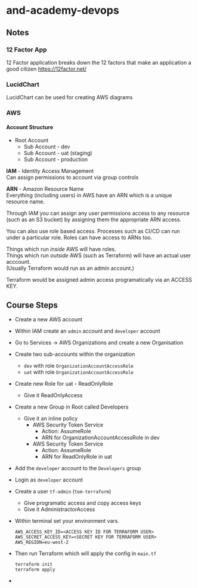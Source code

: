 # and-academy-devops

## Notes

### 12 Factor App
12 Factor application breaks down the 12 factors that 
make an application a good citizen
https://12factor.net/

### LucidChart
LucidChart can be used for creating AWS diagrams

### AWS

#### Account Structure
- Root Account
    - Sub Account - dev
    - Sub Account - uat (staging)
    - Sub Account - production

**IAM** - Identity Access Management  
Can assign permissions to account via group controls

**ARN** - Amazon Resource Name  
Everything (including users) in AWS have an ARN which is a unique resource name.  

Through IAM you can assign any user permissions access to any resource (such as an S3 bucket) by assigning them the appropriate ARN access.

You can also use role based access. Processes such as CI/CD can run under a particular role.
Roles can have access to ARNs too.

Things which run *inside* AWS will have roles.  
Things which run *outside* AWS (such as Terraform) will have an actual user acccount.  
(Usually Terraform would run as an admin account.)

Terraform would be assigned admin access programatically via an ACCESS KEY.

## Course Steps

- Create a new AWS account

- Within IAM create an `admin` account and `developer` account

- Go to Services -> AWS Organizations and create a new Organisation

- Create two sub-accounts within the organization
    - `dev` with role `OrganizationAccountAccessRole`
    - `uat` with role `OrganizationAccountAccessRole`

- Create new Role for uat - ReadOnlyRole
    - Give it ReadOnlyAccess

- Create a new Group in Root called Developers
    - Give it an inline policy
        - AWS Security Token Service
            - Action: AssumeRole
            - ARN for OrganizationAccountAccessRole in dev
        - AWS Security Token Service
            - Action: AssumeRole
            - ARN for ReadOnlyRole in uat

- Add the `developer` account to the `Developers` group

- Login as `developer` account

- Create a user `tf-admin` (`tom-terraform`)
    - Give programatic access and copy access keys
    - Give it AdministractorAccess

 - Within terminal set your environment vars.
    ```
    AWS_ACCESS_KEY_ID=<ACCESS KEY ID FOR TERRAFORM USER>
    AWS_SECRET_ACCESS_KEY=<SECRET KEY FOR TERRAFORM USER>
    AWS_REGION=eu-west-2
    ```

- Then run Terraform which will apply the config in `main.tf`
    ```
    terraform init
    terraform apply
    ```
- 

